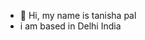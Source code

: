 - 👋 Hi, my name is tanisha pal
- i am based in Delhi India
  

<!---
Tanisha-Pal-ai/Tanisha-Pal-ai is a ✨ special ✨ repository because its `README.md` (this file) appears on your GitHub profile.
You can click the Preview link to take a look at your changes.
--->
